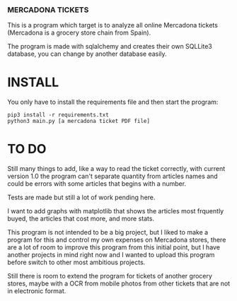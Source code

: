 ### MERCADONA TICKETS ###

This is a program which target is to analyze all online Mercadona tickets (Mercadona is a grocery store chain from 
Spain).

The program is made with sqlalchemy and creates their own SQLLite3 database, you can change by another database
easily.


# INSTALL

You only have to install the requirements file and then start the program:

```
pip3 install -r requirements.txt
python3 main.py [a mercadona ticket PDF file]
```

# TO DO

Still many things to add, like a way to read the ticket correctly, with current version 1.0 the program can't separate
quantity from articles names and could be errors with some articles that begins with a number.

Tests are made but still a lot of work pending here.

I want to add graphs with matplotlib that shows the articles most frquently buyed, the articles that cost more, and 
more stats.

This program is not intended to be a big project, but I liked to make a program for this and control my own expenses on
Mercadona stores, there are a lot of room to improve this program from this initial point, but I have another projects 
in mind right now and I wanted to upload this program before switch to other most ambitious projects.

Still there is room to extend the program for tickets of another grocery stores, maybe with a OCR from mobile photos
from other tickets that are not in electronic format.
